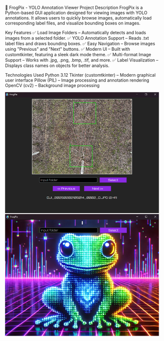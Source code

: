 🐸 FrogPix - YOLO Annotation Viewer
Project Description
FrogPix is a Python-based GUI application designed for viewing images with YOLO annotations. It allows users to quickly browse images, automatically load corresponding label files, and visualize bounding boxes on images.

Key Features
✅ Load Image Folders – Automatically detects and loads images from a selected folder.
✅ YOLO Annotation Support – Reads .txt label files and draws bounding boxes.
✅ Easy Navigation – Browse images using "Previous" and "Next" buttons.
✅ Modern UI – Built with customtkinter, featuring a sleek dark mode theme.
✅ Multi-format Image Support – Works with .jpg, .png, .bmp, .tif, and more.
✅ Label Visualization – Displays class names on objects for better analysis.

Technologies Used
Python 3.12
Tkinter (customtkinter) – Modern graphical user interface
Pillow (PIL) – Image processing and annotation rendering
OpenCV (cv2) – Background image processing

![Application View](https://raw.githubusercontent.com/kamilczynski/FrogPix/main/applicationview2.png)
![Application View](https://raw.githubusercontent.com/kamilczynski/FrogPix/main/applicationview.png)
